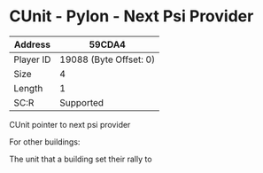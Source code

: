 #  CUnit - Pylon - Next Psi Provider
Address   | 59CDA4
----------|-------------
Player ID | 19088 (Byte Offset: 0)
Size 	  | 4
Length 	  | 1
SC:R      | Supported

CUnit pointer to next psi provider

For other  buildings:
The unit that a building set their rally to
